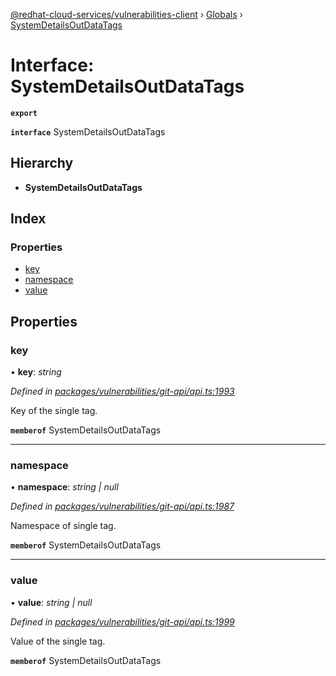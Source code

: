 [@redhat-cloud-services/vulnerabilities-client](../README.md) › [Globals](../globals.md) › [SystemDetailsOutDataTags](systemdetailsoutdatatags.md)

# Interface: SystemDetailsOutDataTags

**`export`** 

**`interface`** SystemDetailsOutDataTags

## Hierarchy

* **SystemDetailsOutDataTags**

## Index

### Properties

* [key](systemdetailsoutdatatags.md#key)
* [namespace](systemdetailsoutdatatags.md#namespace)
* [value](systemdetailsoutdatatags.md#value)

## Properties

###  key

• **key**: *string*

*Defined in [packages/vulnerabilities/git-api/api.ts:1993](https://github.com/RedHatInsights/javascript-clients/blob/master/packages/vulnerabilities/git-api/api.ts#L1993)*

Key of the single tag.

**`memberof`** SystemDetailsOutDataTags

___

###  namespace

• **namespace**: *string | null*

*Defined in [packages/vulnerabilities/git-api/api.ts:1987](https://github.com/RedHatInsights/javascript-clients/blob/master/packages/vulnerabilities/git-api/api.ts#L1987)*

Namespace of single tag.

**`memberof`** SystemDetailsOutDataTags

___

###  value

• **value**: *string | null*

*Defined in [packages/vulnerabilities/git-api/api.ts:1999](https://github.com/RedHatInsights/javascript-clients/blob/master/packages/vulnerabilities/git-api/api.ts#L1999)*

Value of the single tag.

**`memberof`** SystemDetailsOutDataTags
